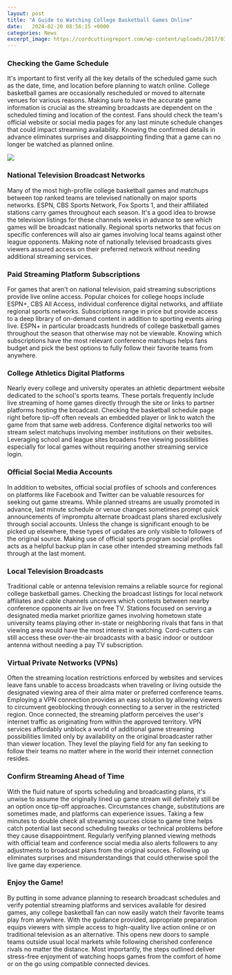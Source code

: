 ```yaml
---
layout: post
title: "A Guide to Watching College Basketball Games Online"
date:   2024-02-20 08:56:15 +0000
categories: News
excerpt_image: https://cordcuttingreport.com/wp-content/uploads/2017/03/College-basketball-3.png
---
```

### Checking the Game Schedule 
It's important to first verify all the key details of the scheduled game such as the date, time, and location before planning to watch online. College basketball games are occasionally rescheduled or moved to alternate venues for various reasons. Making sure to have the accurate game information is crucial as the streaming broadcasts are dependent on the scheduled timing and location of the contest. Fans should check the team's official website or social media pages for any last minute schedule changes that could impact streaming availability. Knowing the confirmed details in advance eliminates surprises and disappointing finding that a game can no longer be watched as planned online.  


![](https://cordcuttingreport.com/wp-content/uploads/2017/03/College-basketball-3.png)
### National Television Broadcast Networks
Many of the most high-profile college basketball games and matchups between top ranked teams are televised nationally on major sports networks. ESPN, CBS Sports Network, Fox Sports 1, and their affiliated stations carry games throughout each season. It's a good idea to browse the television listings for these channels weeks in advance to see which games will be broadcast nationally. Regional sports networks that focus on specific conferences will also air games involving local teams against other league opponents. Making note of nationally televised broadcasts gives viewers assured access on their preferred network without needing additional streaming services.

### Paid Streaming Platform Subscriptions
For games that aren't on national television, paid streaming subscriptions provide live online access. Popular choices for college hoops include ESPN+, CBS All Access, individual conference digital networks, and affiliate regional sports networks. Subscriptions range in price but provide access to a deep library of on-demand content in addition to sporting events airing live. ESPN+ in particular broadcasts hundreds of college basketball games throughout the season that otherwise may not be viewable. Knowing which subscriptions have the most relevant conference matchups helps fans budget and pick the best options to fully follow their favorite teams from anywhere.  

### College Athletics Digital Platforms  
Nearly every college and university operates an athletic department website dedicated to the school's sports teams. These portals frequently include live streaming of home games directly through the site or links to partner platforms hosting the broadcast. Checking the basketball schedule page right before tip-off often reveals an embedded player or link to watch the game from that same web address. Conference digital networks too will stream select matchups involving member institutions on their websites. Leveraging school and league sites broadens free viewing possibilities especially for local games without requiring another streaming service login.

### Official Social Media Accounts
In addition to websites, official social profiles of schools and conferences on platforms like Facebook and Twitter can be valuable resources for seeking out game streams. While planned streams are usually promoted in advance, last minute schedule or venue changes sometimes prompt quick announcements of impromptu alternate broadcast plans shared exclusively through social accounts. Unless the change is significant enough to be picked up elsewhere, these types of updates are only visible to followers of the original source. Making use of official sports program social profiles acts as a helpful backup plan in case other intended streaming methods fall through at the last moment.

### Local Television Broadcasts
Traditional cable or antenna television remains a reliable source for regional college basketball games. Checking the broadcast listings for local network affiliates and cable channels uncovers which contests between nearby conference opponents air live on free TV. Stations focused on serving a designated media market prioritize games involving hometown state university teams playing other in-state or neighboring rivals that fans in that viewing area would have the most interest in watching. Cord-cutters can still access these over-the-air broadcasts with a basic indoor or outdoor antenna without needing a pay TV subscription.

### Virtual Private Networks (VPNs)  
Often the streaming location restrictions enforced by websites and services leave fans unable to access broadcasts when traveling or living outside the designated viewing area of their alma mater or preferred conference teams. Employing a VPN connection provides an easy solution by allowing viewers to circumvent geoblocking through connecting to a server in the restricted region. Once connected, the streaming platform perceives the user's internet traffic as originating from within the approved territory. VPN services affordably unblock a world of additional game streaming possibilities limited only by availability on the original broadcaster rather than viewer location. They level the playing field for any fan seeking to follow their teams no matter where in the world their internet connection resides.

### Confirm Streaming Ahead of Time
With the fluid nature of sports scheduling and broadcasting plans, it's unwise to assume the originally lined up game stream will definitely still be an option once tip-off approaches. Circumstances change, substitutions are sometimes made, and platforms can experience issues. Taking a few minutes to double check all streaming sources close to game time helps catch potential last second scheduling tweaks or technical problems before they cause disappointment. Regularly verifying planned viewing methods with official team and conference social media also alerts followers to any adjustments to broadcast plans from the original sources. Following up eliminates surprises and misunderstandings that could otherwise spoil the live game day experience.  

### Enjoy the Game!  
By putting in some advance planning to research broadcast schedules and verify potential streaming platforms and services available for desired games, any college basketball fan can now easily watch their favorite teams play from anywhere. With the guidance provided, appropriate preparation equips viewers with simple access to high-quality live action online or on traditional television as an alternative. This opens new doors to sample teams outside usual local markets while following cherished conference rivals no matter the distance. Most importantly, the steps outlined deliver stress-free enjoyment of watching hoops games from the comfort of home or on the go using compatible connected devices.